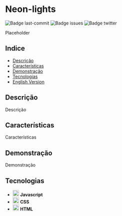 # Neon-lights

![Badge last-commit](https://img.shields.io/github/last-commit/aaneleh/neon-lights)
![Badge issues](https://img.shields.io/github/issues/aaneleh/neon-lights)
![Badge twitter](https://img.shields.io/twitter/follow/helena_kurzzz)

Placeholder

## Indice

* [Descrição](#descrição)
* [Características](#características)
* [Demonstração](#demonstração)
* [Tecnologias](#tecnologias)
* [English Version](#english-version)


## Descrição

Descrição

## Características

Características

## Demonstração

Demonstração

## Tecnologias

- <img src="https://cdn.jsdelivr.net/gh/devicons/devicon/icons/javascript/javascript-original.svg"  width="20px" height="auto" /> **Javascript**
- <img src="https://cdn.jsdelivr.net/gh/devicons/devicon/icons/css3/css3-original.svg"  width="20px" height="auto" /> **CSS**
- <img src="https://cdn.jsdelivr.net/gh/devicons/devicon/icons/html5/html5-original.svg"  width="20px" height="auto" /> **HTML**

